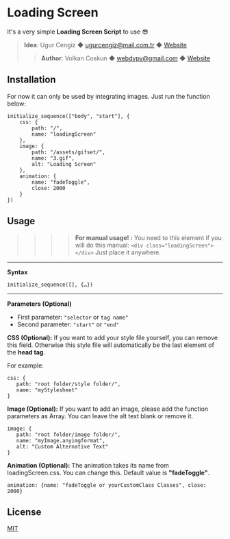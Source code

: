 # Loading Screen

It's a very simple **Loading Screen Script** to use 😎

>**Idea**: Ugur Cengiz ◆ <ugurcengiz@mail.com.tr> ◆ [Website](https://ugurcengiz.com)
>>**Author**: Volkan Coskun ◆ <webdvpv@gmail.com> ◆ [Website](https://volkancoskun.herokuapp.com)




## Installation

For now it can only be used by integrating images. Just run the function below:

```
initialize_sequence(["body", "start"], {
    css: {
        path: "/",
        name: "loadingScreen"
    },
    image: {
        path: "/assets/gifset/",
        name: "3.gif",
        alt: "Loading Screen"
    },
    animation: {
        name: "fadeToggle",
        close: 2000
    }
})
```

## Usage

>>>>**For manual usage! :** You need to this element if you will do this manual: `<div class="loadingScreen"></div>` 
Just place it anywhere.

---
**Syntax**

```
initialize_sequence([], {…})
```

---

**Parameters (Optional)**

- First parameter<string>: `"selector` or `tag name"`
- Second parameter<string>: `"start"` or `"end"`

**CSS (Optional):** If you want to add your style file yourself, you can remove this field. Otherwise this style file will automatically be the last element of the **head tag**.
 
For example:
```
css: {
   path: "root folder/style folder/",
   name: "myStylesheet"
}
```

**Image (Optional):** If you want to add an image, please add the function parameters as Array. You can leave the alt text blank or remove it.
```
image: {
   path: "root folder/image folder/",
   name: "myImage.anyimgformat",
   alt: "Custom Alternative Text"
}
```


**Animation (Optional):** The animation takes its name from loadingScreen.css. You can change this. Default value is **"fadeToggle"**.

```
animation: {name: "fadeToggle or yourCustomClass Classes", close: 2000}
```


## License
[MIT](https://choosealicense.com/licenses/mit/)
